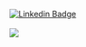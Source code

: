 [![Linkedin Badge](https://img.shields.io/badge/-LinkedIn-blue?style=flat-square&logo=Linkedin&logoColor=white&link=https://www.linkedin.com/in/albejr)](https://www.linkedin.com/in/albejr)
<br/><br/>
<img src="https://github-profile-trophy.vercel.app/?username=albejr&theme=flat&no-frame=true&margin-w=30" />
